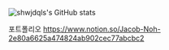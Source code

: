 ![shwjdqls's GitHub stats](https://github-readme-stats.vercel.app/api?username=shwjdqls&show_icons=true&theme=github_dark)


포트폴리오
https://www.notion.so/Jacob-Noh-2e80a6625a474824ab902cec77abcbc2
